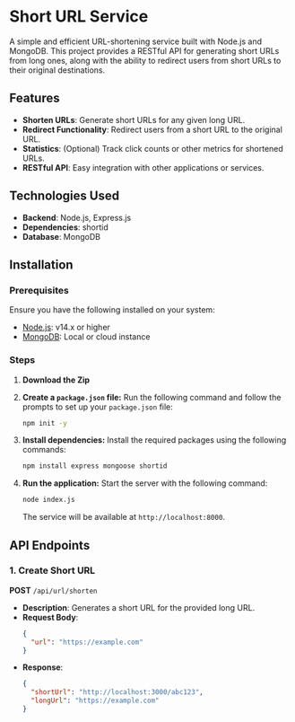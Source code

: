 # Short URL Service

A simple and efficient URL-shortening service built with Node.js and MongoDB. This project provides a RESTful API for generating short URLs from long ones, along with the ability to redirect users from short URLs to their original destinations.

## Features

- **Shorten URLs**: Generate short URLs for any given long URL.
- **Redirect Functionality**: Redirect users from a short URL to the original URL.
- **Statistics**: (Optional) Track click counts or other metrics for shortened URLs.
- **RESTful API**: Easy integration with other applications or services.

## Technologies Used

- **Backend**: Node.js, Express.js
- **Dependencies**: shortid 
- **Database**: MongoDB

## Installation

### Prerequisites

Ensure you have the following installed on your system:

- [Node.js](https://nodejs.org/): v14.x or higher
- [MongoDB](https://www.mongodb.com/): Local or cloud instance

### Steps

1. **Download the Zip**
   
2. **Create a `package.json` file:**
   Run the following command and follow the prompts to set up your `package.json` file:
   ```bash
   npm init -y
   ```

3. **Install dependencies:**
   Install the required packages using the following commands:
   ```bash
   npm install express mongoose shortid
   ```


4. **Run the application:**
   Start the server with the following command:
   ```bash
   node index.js
   ```

   The service will be available at `http://localhost:8000`.

## API Endpoints

### 1. Create Short URL

**POST** `/api/url/shorten`

- **Description**: Generates a short URL for the provided long URL.
- **Request Body**:
  ```json
  {
    "url": "https://example.com"
  }
  ```
- **Response**:
  ```json
  {
    "shortUrl": "http://localhost:3000/abc123",
    "longUrl": "https://example.com"
  }
  ```

